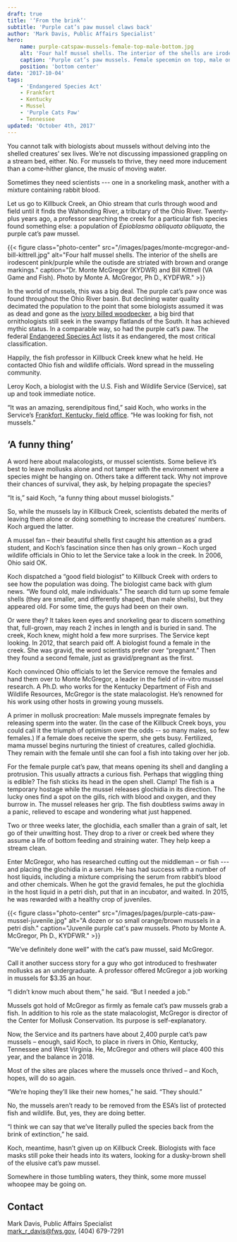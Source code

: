 ```yaml
---
draft: true
title: '‘From the brink’'
subtitle: 'Purple cat’s paw mussel claws back'
author: 'Mark Davis, Public Affairs Specialist'
hero:
    name: purple-catspaw-mussels-female-top-male-bottom.jpg
    alt: 'Four half mussel shells. The interior of the shells are irodescent pink/purple while the outisde are striated with brown and orange markings.'
    caption: 'Purple cat’s paw mussels. Female specemin on top, male on bottom. Photo by Monte A. McGregor, Ph D., KYDFWR.'
    position: 'bottom center'
date: '2017-10-04'
tags:
    - 'Endangered Species Act'
    - Frankfort
    - Kentucky
    - Mussel
    - 'Purple Cats Paw'
    - Tennessee
updated: 'October 4th, 2017'
---
```


You cannot talk with biologists about mussels without delving into the shelled creatures’ sex lives. We’re not discussing impassioned grappling on a stream bed, either. No. For mussels to thrive, they need more inducement than a come-hither glance, the music of moving water.

Sometimes they need scientists --- one in a snorkeling mask, another with a mixture containing rabbit blood.

Let us go to Killbuck Creek, an Ohio stream that curls through wood and field until it finds the Wahonding River, a tributary of the Ohio River. Twenty-plus years ago, a professor searching the creek for a particular fish species found something else: a population of *Epioblasma obliquata obliquata*, the purple cat’s paw mussel.

{{< figure class="photo-center" src="/images/pages/monte-mcgregor-and-bill-kittrell.jpg" alt="Four half mussel shells. The interior of the shells are irodescent pink/purple while the outisde are striated with brown and orange markings." caption="Dr. Monte McGregor (KYDWR) and Bill Kittrell (VA Game and Fish). Photo by Monte A. McGregor, Ph D., KYDFWR." >}}

In the world of mussels, this was a big deal. The purple cat’s paw once was found throughout the Ohio River basin. But declining water quality decimated the population to the point that some biologists assumed it was as dead and gone as the [ivory billed woodpecker](https://www.fws.gov/ivorybill/), a big bird that ornithologists still seek in the swampy flatlands of the South. It has achieved mythic status. In a comparable way, so had the purple cat’s paw. The federal [Endangered Species Act](/endangered-species-act) lists it as endangered, the most critical classification.
 
Happily, the fish professor in Killbuck Creek knew what he held. He contacted Ohio fish and wildlife officials. Word spread in the musseling community.
  
Leroy Koch, a biologist with the U.S. Fish and Wildlife Service (Service), sat up and took immediate notice.
 
“It was an amazing, serendipitous find,” said Koch, who works in the Service’s [Frankfort, Kentucky, field office](https://www.fws.gov/frankfort/). “He was looking for fish, not mussels.”

## ‘A funny thing’

A word here about malacologists, or mussel scientists. Some believe it’s best to leave mollusks alone and not tamper with the environment where a species might be hanging on. Others take a different tack. Why not improve their chances of survival, they ask, by helping propagate the species?
 
“It is,” said Koch, “a funny thing about mussel biologists.”
 
So, while the mussels lay in Killbuck Creek, scientists debated the merits of leaving them alone or doing something to increase the creatures’ numbers. Koch argued the latter.
 
A mussel fan – their beautiful shells first caught his attention as a grad student, and Koch’s fascination since then has only grown – Koch urged wildlife officials in Ohio to let the Service take a look in the creek. In 2006, Ohio said OK.
 
Koch dispatched a “good field biologist” to Killbuck Creek with orders to see how the population was doing. The biologist came back with glum news. “We found old, male individuals.” The search did turn up some female shells (they are smaller, and differently shaped, than male shells), but they appeared old. For some time, the guys had been on their own.
 
Or were they? It takes keen eyes and snorkeling gear to discern something that, full-grown, may reach 2 inches in length and is buried in sand. The creek, Koch knew, might hold a few more surprises. The Service kept looking. In 2012, that search paid off. A biologist found a female in the creek. She was gravid, the word scientists prefer over “pregnant.” Then they found a second female, just as gravid/pregnant as the first.
 
Koch convinced Ohio officials to let the Service remove the females and hand them over to Monte McGregor, a leader in the field of in-vitro mussel research. A Ph.D. who works for the Kentucky Department of Fish and Wildlife Resources, McGregor is the state malacologist. He’s renowned for his work using other hosts in growing young mussels.
 
A primer in mollusk procreation: Male mussels impregnate females by releasing sperm into the water. (In the case of the Killbuck Creek boys, you could call it the triumph of optimism over the odds -- so many males, so few females.) If a female does receive the sperm, she gets busy. Fertilized, mama mussel begins nurturing the tiniest of creatures, called glochidia. They remain with the female until she can fool a fish into taking over her job.
 
For the female purple cat’s paw, that means opening its shell and dangling a protrusion. This usually attracts a curious fish. Perhaps that wiggling thing is edible? The fish sticks its head in the open shell. Clamp! The fish is a temporary hostage while the mussel releases glochidia in its direction. The lucky ones find a spot on the gills, rich with blood and oxygen, and they burrow in. The mussel releases her grip. The fish doubtless swims away in a panic, relieved to escape and wondering what just happened.

Two or three weeks later, the glochidia, each smaller than a grain of salt, let go of their unwitting host. They drop to a river or creek bed where they assume a life of bottom feeding and straining water. They help keep a stream clean.
 
Enter McGregor, who has researched cutting out the middleman – or fish --- and placing the glochidia in a serum. He has had success with a number of host liquids, including a mixture comprising the serum from rabbit’s blood and other chemicals. When he got the gravid females, he put the glochidia in the host liquid in a petri dish, put that in an incubator, and waited. In 2015, he was rewarded with a healthy crop of juveniles.

{{< figure class="photo-center" src="/images/pages/purple-cats-paw-mussel-juvenile.jpg" alt="A dozen or so small orange/brown mussels in a petri dish." caption="Juvenile purple cat's paw mussels. Photo by Monte A. McGregor, Ph D., KYDFWR." >}}

“We’ve definitely done well” with the cat’s paw mussel, said McGregor.

Call it another success story for a guy who got introduced to freshwater mollusks as an undergraduate. A professor offered McGregor a job working in mussels for $3.35 an hour.

“I didn’t know much about them,” he said. “But I needed a job.”

Mussels got hold of McGregor as firmly as female cat’s paw mussels grab a fish. In addition to his role as the state malacologist, McGregor is director of the Center for Mollusk Conservation. Its purpose is self-explanatory.

Now, the Service and its partners have about 2,400 purple cat’s paw mussels – enough, said Koch, to place in rivers in Ohio, Kentucky, Tennessee and West Virginia.  He, McGregor and others will place 400 this year, and the balance in 2018.

Most of the sites are places where the mussels once thrived – and Koch, hopes, will do so again.

“We’re hoping they’ll like their new homes,” he said. “They should.”

No, the mussels aren’t ready to be removed from the ESA’s list of protected fish and wildlife. But, yes, they are doing better.

“I think we can say that we’ve literally pulled the species back from the brink of extinction,” he said.

Koch, meantime, hasn’t given up on Killbuck Creek. Biologists with face masks still poke their heads into its waters, looking for a dusky-brown shell of the elusive cat’s paw mussel.

Somewhere in those tumbling waters, they think, some more mussel whoopee may be going on.

## Contact

Mark Davis, Public Affairs Specialist  
[mark_r_davis@fws.gov](mailto:mark_r_davis@fws.gov), (404) 679-7291
